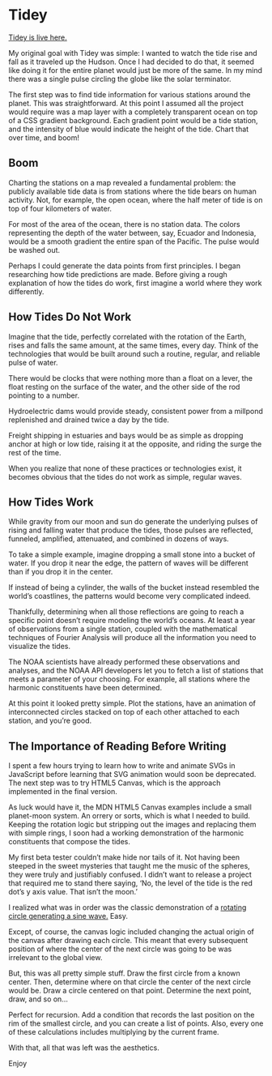 # Tidey

[Tidey is live here.](https://donromaniello.github.io/Tidey/)

My original goal with Tidey was simple: I wanted to watch the tide rise and fall as it traveled up the Hudson. Once I had decided to do that,
it seemed like doing it for the entire planet would just be more of the same. In my mind there was a single pulse circling the globe like 
the solar terminator.

The first step was to find tide information for various stations around the planet. This was straightforward. At this point I assumed all the project 
would require was a map layer with a completely transparent ocean on top of a CSS gradient background. Each gradient point would be a tide station, 
and the intensity of blue would indicate the height of the tide. Chart that over time, and boom!

## Boom

Charting the stations on a map revealed a fundamental problem: the publicly available tide data is from stations where the tide bears 
on human activity. Not, for example, the open ocean, where the half meter of tide is on top of four kilometers of water.

For most of the area of the ocean, there is no station data. The colors representing the depth of the water between, say, Ecuador and Indonesia, 
would be a smooth gradient the entire span of the Pacific. The pulse would be washed out.

Perhaps I could generate the data points from first principles. I began researching how tide predictions are made. Before giving a rough explanation 
of how the tides do work, first imagine a world where they work differently.

## How Tides Do Not Work

Imagine that the tide, perfectly correlated with the rotation of the Earth, rises and falls the same amount, at the same times, every day. Think of 
the technologies that would be built around such a routine, regular, and reliable pulse of water. 

There would be clocks that were nothing more than a float on a lever, the float resting on the surface of the water, and the other side of the rod 
pointing to a number. 

Hydroelectric dams would provide steady, consistent power from a millpond replenished and drained twice a day by the tide. 

Freight shipping in estuaries and bays would be as simple as dropping anchor at high or low tide, raising it at the opposite, and riding the surge 
the rest of the time.

When you realize that none of these practices or technologies exist, it becomes obvious that the tides do not work as simple, regular waves.

## How Tides Work

While gravity from our moon and sun do generate the underlying pulses of rising and falling water that produce the tides, those pulses are reflected,
funneled, amplified, attenuated, and combined in dozens of ways.

To take a simple example, imagine dropping a small stone into a bucket of water. If you drop it near the edge, the pattern of waves will be different
than if you drop it in the center. 

If instead of being a cylinder, the walls of the bucket instead resembled the world’s coastlines, the patterns would become very complicated indeed.

Thankfully, determining when all those reflections are going to reach a specific point doesn’t require modeling the world’s oceans. At least a year 
of observations from a single station, coupled with the mathematical techniques of Fourier Analysis will produce all the information you need 
to visualize the tides.

The NOAA scientists have already performed these observations and analyses, and the NOAA API developers let you to fetch a list of stations that
meets a parameter of your choosing. For example, all stations where the harmonic constituents have been determined.

At this point it looked pretty simple. Plot the stations, have an animation of interconnected circles stacked on top of each other attached to each
station, and you’re good.

## The Importance of Reading Before Writing

I spent a few hours trying to learn how to write and animate SVGs in JavaScript before learning that SVG animation would soon be deprecated. 
The next step was to try HTML5 Canvas, which is the approach implemented in the final version.

As luck would have it, the MDN HTML5 Canvas examples include a small planet-moon system. An orrery or sorts, which is what I needed to build. 
Keeping the rotation logic but stripping out the images and replacing them with simple rings, I soon had a working demonstration of the
harmonic constituents that compose the tides.

My first beta tester couldn’t make hide nor tails of it. Not having been steeped in the sweet mysteries that taught me the music of the spheres,
they were truly and justifiably confused. I didn’t want to release a project that required me to stand there saying, ‘No, the level of the tide 
is the red dot’s y axis value. That isn’t the moon.’

I realized what was in order was the classic demonstration of a [rotating circle generating a sine wave.](https://jackschaedler.github.io/circles-sines-signals/sincos.html) Easy.

Except, of course, the canvas logic included changing the actual origin of the canvas after drawing each circle. This meant that every subsequent
position of where the center of the next circle was going to be was irrelevant to the global view.

But, this was all pretty simple stuff. Draw the first circle from a known center. Then, determine where on that circle the center of the next
circle would be. Draw a circle centered on that point. Determine the next point, draw, and so on…

Perfect for recursion. Add a condition that records the last position on the rim of the smallest circle, and you can create a list of points. 
Also, every one of these calculations includes multiplying by the current frame.

With that, all that was left was the aesthetics.

Enjoy
